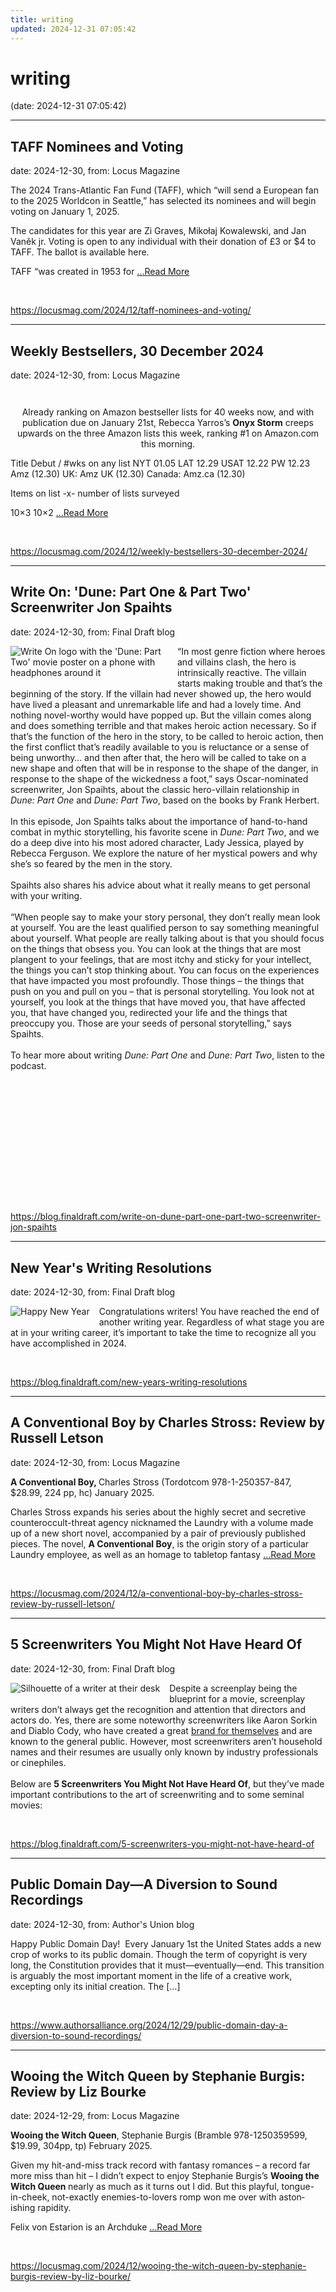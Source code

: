 ```yaml
---
title: writing
updated: 2024-12-31 07:05:42
---
```


# writing

(date: 2024-12-31 07:05:42)

---

## TAFF Nominees and Voting

date: 2024-12-30, from: Locus Magazine

<p>The 2024 Trans-Atlantic Fan Fund (TAFF), which &#8220;will send a European fan to the 2025 Worldcon in Seattle,&#8221; has selected its nominees and will begin voting on January 1, 2025.</p>
<p>The candidates for this year are Zi Graves, Mikołaj Kowalewski, and Jan Vaněk jr. Voting is open to any individual with their donation of £3 or $4 to TAFF. The ballot is available here.</p>
<p>TAFF &#8220;was created in 1953 for  <a href="https://locusmag.com/2024/12/taff-nominees-and-voting/" class="read-more">...Read More </a></p> 

<br> 

<https://locusmag.com/2024/12/taff-nominees-and-voting/>

---

## Weekly Bestsellers, 30 December 2024

date: 2024-12-30, from: Locus Magazine

<div style="padding: 14px 0px 0px 0px; text-align: center;">
<p>Already ranking on Amazon bestseller lists for 40 weeks now, and with publication due on January 21st, Rebecca Yarros&#8217;s <b>Onyx Storm</b> creeps upwards on the three Amazon lists this week, ranking #1 on Amazon.com this morning.</p>
</div>




<p></p>



Title
Debut / #wks on any list
NYT
01.05
LAT
12.29
USAT 
12.22
PW 
12.23
Amz 
(12.30)
UK:
Amz UK 
(12.30)
Canada:
Amz.ca 
(12.30)


Items on list -x- number of lists surveyed

10&#215;3
10&#215;2 <a href="https://locusmag.com/2024/12/weekly-bestsellers-30-december-2024/" class="read-more">...Read More </a> 

<br> 

<https://locusmag.com/2024/12/weekly-bestsellers-30-december-2024/>

---

## Write On: 'Dune: Part One & Part Two' Screenwriter Jon Spaihts

date: 2024-12-30, from: Final Draft blog

<div class="hs-featured-image-wrapper"> 
 <a href="https://blog.finaldraft.com/write-on-dune-part-one-part-two-screenwriter-jon-spaihts" title="" class="hs-featured-image-link"> <img src="https://blog.finaldraft.com/hubfs/Write%20On%20Jon%20Spaihts%20-%20Dune%202_.png" alt="Write On logo with the 'Dune: Part Two' movie poster on a phone with headphones around it" class="hs-featured-image" style="width:auto !important; max-width:50%; float:left; margin:0 15px 15px 0;"> </a> 
</div> 
<div>
  “In most genre fiction where heroes and villains clash, the hero is intrinsically reactive. The villain starts making trouble and that’s the beginning of the story. If the villain had never showed up, the hero would have lived a pleasant and unremarkable life and had a lovely time. And nothing novel-worthy would have popped up. But the villain comes along and does something terrible and that makes heroic action necessary. So if that’s the function of the hero in the story, to be called to heroic action, then the first conflict that’s readily available to you is reluctance or a sense of being unworthy… and then after that, the hero will be called to take on a new shape and often that will be in response to the shape of the danger, in response to the shape of the wickedness a foot,” says Oscar-nominated screenwriter, Jon Spaihts, about the classic hero-villain relationship in 
 <em>Dune: Part One</em>&nbsp;and 
 <em>Dune: Part Two</em>, based on the books by Frank Herbert.&nbsp; 
 <br> 
 <br>In this episode, Jon Spaihts talks about the importance of hand-to-hand combat in mythic storytelling, his favorite scene in 
 <em>Dune: Part Two</em>, and we do a deep dive into his most adored character, Lady Jessica, played by Rebecca Ferguson. We explore the nature of her mystical powers and why she’s so feared by the men in the story.&nbsp; 
 <br> 
 <br>Spaihts also shares his advice about what it really means to get personal with your writing.&nbsp; 
 <br> 
 <br>“When people say to make your story personal, they don’t really mean look at yourself. You are the least qualified person to say something meaningful about yourself. What people are really talking about is that you should focus on the things that obsess you. You can look at the things that are most plangent to your feelings, that are most itchy and sticky for your intellect, the things you can’t stop thinking about. You can focus on the experiences that have impacted you most profoundly. Those things – the things that push on you and pull on you – that is personal storytelling. You look not at yourself, you look at the things that have moved you, that have affected you, that have changed you, redirected your life and the things that preoccupy you. Those are your seeds of personal storytelling,” says Spaihts.&nbsp; 
 <br> 
 <br>To hear more about writing 
 <em>Dune: Part One</em> and 
 <em>Dune: Part Two</em>, listen to the podcast.&nbsp; 
</div> 
<div> 
 <br> 
 <div> 
  <div class="hs-embed-wrapper" style="position: relative; overflow: hidden; width: 100%; height: auto; padding: 0; max-width: 880px; min-width: 256px; display: block; margin: auto;"> 
   <div class="hs-embed-content-wrapper"> 
    <div style="position: relative; overflow: hidden; max-width: 100%; padding-bottom: 35%; margin: 0px;">  
    </div> 
   </div> 
  </div> 
 </div> 
</div> 

<br> 

<https://blog.finaldraft.com/write-on-dune-part-one-part-two-screenwriter-jon-spaihts>

---

## New Year's Writing Resolutions

date: 2024-12-30, from: Final Draft blog

<div class="hs-featured-image-wrapper"> 
 <a href="https://blog.finaldraft.com/new-years-writing-resolutions" title="" class="hs-featured-image-link"> <img src="https://blog.finaldraft.com/hubfs/Happy%20New%20Year.jpg" alt="Happy New Year" class="hs-featured-image" style="width:auto !important; max-width:50%; float:left; margin:0 15px 15px 0;"> </a> 
</div> 
<p><span>Congratulations writers! You have reached the end of another writing year. Regardless of what stage you are at in your writing career, it’s important to take the time to recognize all you have accomplished in 2024.</span></p> 

<br> 

<https://blog.finaldraft.com/new-years-writing-resolutions>

---

## A Conventional Boy by Charles Stross: Review by Russell Letson

date: 2024-12-30, from: Locus Magazine

<p><strong>A Conventional Boy, </strong>Charles Stross (Tordotcom 978-1-250357-847, $28.99, 224 pp, hc) January 2025.</p>
<p>Charles Stross expands his series about the highly secret and secretive counteroccult-threat agency nicknamed the Laundry with a volume made up of a new short novel, accompanied by a pair of previously published pieces. The novel, <strong>A Conventional Boy</strong>, is the origin story of a particular Laundry employee, as well as an homage to tabletop fantasy  <a href="https://locusmag.com/2024/12/a-conventional-boy-by-charles-stross-review-by-russell-letson/" class="read-more">...Read More </a></p> 

<br> 

<https://locusmag.com/2024/12/a-conventional-boy-by-charles-stross-review-by-russell-letson/>

---

## 5 Screenwriters You Might Not Have Heard Of

date: 2024-12-30, from: Final Draft blog

<div class="hs-featured-image-wrapper"> 
 <a href="https://blog.finaldraft.com/5-screenwriters-you-might-not-have-heard-of" title="" class="hs-featured-image-link"> <img src="https://blog.finaldraft.com/hubfs/5%20Screenwriters%20You%20Might%20Not%20Have%20Heard%20Of.png" alt="Silhouette of a writer at their desk" class="hs-featured-image" style="width:auto !important; max-width:50%; float:left; margin:0 15px 15px 0;"> </a> 
</div> 
<p>Despite a screenplay being the blueprint for a movie, screenplay writers don’t always get the recognition and attention that directors and actors do. Yes, there are some noteworthy screenwriters like Aaron Sorkin and Diablo Cody, who have created a great <a href="https://blog.finaldraft.com/turning-your-personality-and-taste-into-a-brand">brand for themselves</a> and are known to the general public. However, most screenwriters aren’t household names and their resumes are usually only known by industry professionals or cinephiles.&nbsp;<br><br>Below are <span style="font-weight: bold;">5 Screenwriters You Might Not Have Heard Of</span>, but they’ve made important contributions to the art of screenwriting and to some seminal movies:</p> 

<br> 

<https://blog.finaldraft.com/5-screenwriters-you-might-not-have-heard-of>

---

## Public Domain Day—A Diversion to Sound Recordings

date: 2024-12-30, from: Author's Union blog

Happy Public Domain Day!&#160; Every January 1st the United States adds a new crop of works to its public domain. Though the term of copyright is very long, the Constitution provides that it must—eventually—end. This transition is arguably the most important moment in the life of a creative work, excepting only its initial creation. The [&#8230;] 

<br> 

<https://www.authorsalliance.org/2024/12/29/public-domain-day-a-diversion-to-sound-recordings/>

---

## Wooing the Witch Queen by Stephanie Burgis: Review by Liz Bourke

date: 2024-12-29, from: Locus Magazine

<p><strong>Wooing the Witch Queen</strong>, Stephanie Burgis (Bramble 978-1250359599, $19.99, 304pp, tp) February 2025.</p>
<p>Given my hit-and-miss track record with fantasy romances – a record far more miss than hit – I didn’t expect to enjoy Stephanie Burgis’s <strong>Wooing the Witch Queen </strong>nearly as much as it turns out I did. But this playful, tongue-in-cheek, not-exactly enemies-to-lovers romp won me over with aston­ishing rapidity.</p>
<p>Felix von Estarion is an Archduke  <a href="https://locusmag.com/2024/12/wooing-the-witch-queen-by-stephanie-burgis-review-by-liz-bourke/" class="read-more">...Read More </a></p> 

<br> 

<https://locusmag.com/2024/12/wooing-the-witch-queen-by-stephanie-burgis-review-by-liz-bourke/>

